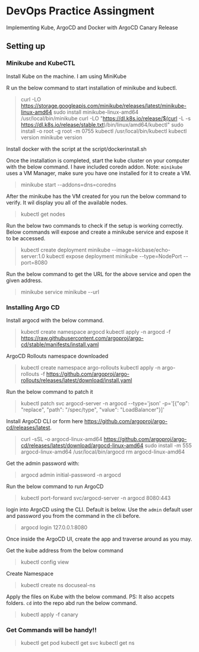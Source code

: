 # DevOps Practice Assingment

Implementing Kube, ArgoCD and Docker with ArgoCD Canary Release

## Setting up

### **Minikube and KubeCTL**
Install Kube on the machine. I am using MiniKube

R un the below command to start installation of minikube and kubectl.
> curl -LO https://storage.googleapis.com/minikube/releases/latest/minikube-linux-amd64
> sudo install minikube-linux-amd64 /usr/local/bin/minikube
> curl -LO "https://dl.k8s.io/release/$(curl -L -s https://dl.k8s.io/release/stable.txt)/bin/linux/amd64/kubectl"
> sudo install -o root -g root -m 0755 kubectl /usr/local/bin/kubectl
> kubectl version
> minikube version

Install docker with the script at the script/dockerinstall.sh

Once the installation is completed, start the kube cluster on your computer with the below command. I have included coredn addon.
Note: `minikube` uses a VM Manager, make sure you have one installed for it to create a VM.
> minikube start --addons=dns=coredns

After the minikube has the VM created for you run the below command to verify. It wil display you all of the available nodes.
> kubectl get nodes

Run the below two commands to check if the setup is working correctly. Below commands will expose and create a minikube service and expose it to be accessed.
> kubectl create deployment minikube --image=kicbase/echo-server:1.0
> kubectl expose deployment minikube --type=NodePort --port=8080

Run the below command to get the URL for the above service and open the given address.
> minikube service minikube --url

### **Installing Argo CD**

Install argocd with the below command.
> kubectl create namespace argocd
> kubectl apply -n argocd -f https://raw.githubusercontent.com/argoproj/argo-cd/stable/manifests/install.yaml

ArgoCD Rollouts namespace downloaded
> kubectl create namespace argo-rollouts
> kubectl apply -n argo-rollouts -f https://github.com/argoproj/argo-rollouts/releases/latest/download/install.yaml

Run the below command to patch it
> kubectl patch svc argocd-server -n argocd --type='json' -p='[{"op": "replace", "path": "/spec/type", "value": "LoadBalancer"}]'

Install ArgoCD CLI or form here <https://github.com/argoproj/argo-cd/releases/latest>.
> curl -sSL -o argocd-linux-amd64 https://github.com/argoproj/argo-cd/releases/latest/download/argocd-linux-amd64
> sudo install -m 555 argocd-linux-amd64 /usr/local/bin/argocd
> rm argocd-linux-amd64

Get the admin password with:
> argocd admin initial-password -n argocd

Run the below command to run ArgoCD
> kubectl port-forward svc/argocd-server -n argocd 8080:443

login into ArgoCD using the CLI. Default is below. Use the `admin` default user and password you from the command in the cli before.
> argocd login 127.0.0.1:8080

Once inside the ArgoCD UI, create the app and traverse around as you may.

Get the kube address from the below command
> kubectl config view

Create Namespace
> kubectl create ns docuseal-ns

Apply the files on Kube with the below command. PS: It also accpets folders. `cd` into the repo abd run the below command.
> kubectl apply -f canary

### Get Commands will be handy!!

> kubectl get pod
> kubectl get svc
> kubectl get ns
